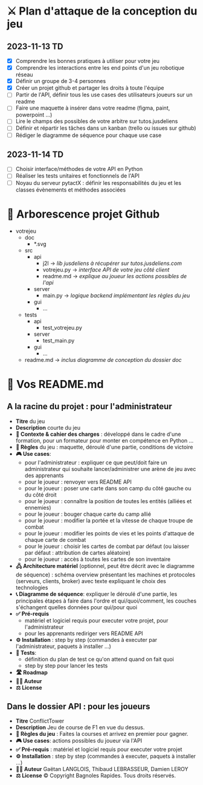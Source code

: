 # ⚔️ Plan d'attaque de la conception du jeu
## 2023-11-13 TD
- [x] Comprendre les bonnes pratiques à utiliser pour votre jeu
- [x] Comprendre les interactions entre les end points d'un jeu robotique réseau
- [x] Définir un groupe de 3-4 personnes
- [x] Créer un projet github et partager les droits à toute l'équipe
- [ ] Partir de l'API, définir tous les use cases des utilisateurs joueurs sur un readme
- [ ] Faire une maquette à insérer dans votre readme (figma, paint, powerpoint ...)
- [ ] Lire le champs des possibles de votre arbitre sur tutos.jusdeliens
- [ ] Définir et répartir les tâches dans un kanban (trello ou issues sur github) 
- [ ] Rédiger le diagramme de séquence pour chaque use case
## 2023-11-14 TD
- [ ] Choisir interface/méthodes de votre API en Python
- [ ] Réaliser les tests unitaires et fonctionnels de l'API
- [ ] Noyau du serveur pytactX : définir les responsabilités du jeu et les classes évènements et méthodes associées 

# 📂 Arborescence projet Github
- votrejeu
    - doc
        - *.svg
    - src
        - api
            - j2l           -> *lib jusdeliens à récupérer sur tutos.jusdeliens.com* 
            - votrejeu.py   -> *interface API de votre jeu côté client*
            - readme.md     -> *explique au joueur les actions possibles de l'api*
        - server
            - main.py       -> *logique backend implémentant les règles du jeu*
        - gui
            - ...
    - tests
        - api
            - test_votrejeu.py
        - server
            - test_main.py
        - gui
            - ...
    - readme.md             -> *inclus diagramme de conception du dossier doc*

# 🤔 Vos README.md
## A la racine du projet : pour l'administrateur
- **Titre** du jeu
- **Description** courte du jeu
- **🎯 Contexte & cahier des charges** : développé dans le cadre d'une formation, pour un formateur pour monter en compétence en Python ...
- **🎲 Règles** du jeu : maquette, déroulé d'une partie, conditions de victoire
- **🎮 Use cases**: 
    - pour l'administrateur : expliquer ce que peut/doit faire un administrateur qui souhaite lancer/administrer une arène de jeu avec des apprenants 
    - pour le joueur : renvoyer vers README API
    - pour le joueur : poser une carte dans son camp du côté gauche ou du côté droit
    - pour le joueur : connaître la position de toutes les entités (alliées et ennemies)
    - pour le joueur : bouger chaque carte du camp allié
    - pour le joueur : modifier la portée et la vitesse de chaque troupe de combat
    - pour le joueur : modifier les points de vies et les points d'attaque de chaque carte de combat
    - pour le joueur : choisir les cartes de combat par défaut (ou laisser par défaut : attribution de cartes aléatoire)
    - pour le joueur : accès à toutes les cartes de son inventaire
- **🖧 Architecture matériel** (optionnel, peut être décrit avec le diagramme de séquence) : schéma overview présentant les machines et protocoles (serveurs, clients, broker) avec texte expliquant le choix des technologies 
- **📞 Diagramme de séquence**: expliquer le déroulé d'une partie, les principales étapes à faire dans l'ordre et qui/quoi/comment, les couches s'échangent quelles données pour qui/pour quoi
- **✅ Pré-requis** 
    - matériel et logiciel requis pour executer votre projet, pour l'administrateur 
    - pour les apprenants rediriger vers README API
- **⚙️ Installation** : step by step (commandes à executer par l'administrateur, paquets à installer ...)
- **🧪 Tests**: 
    - définition du plan de test ce qu'on attend quand on fait quoi 
    - step by step pour lancer les tests
- **🛣️ Roadmap**
- **🧑‍💻 Auteur**
- **⚖️ License**

## Dans le dossier API : pour les joueurs
- **Titre** ConflictTower
- **Description** Jeu de course de F1 en vue du dessus.
- **🎲 Règles du jeu** :  Faites la courses et arrivez en premier pour gagner.
- **🎮 Use cases**: actions possibles du joueur via l'API
- **✅ Pré-requis** : matériel et logiciel requis pour executer votre projet
- **⚙️ Installation** : step by step (commandes à executer, paquets à installer ...)
- **🧑‍💻 Auteur** Gaëtan LANGLOIS, Thibaud LEBRASSEUR, Damien LEROY
- **⚖️ License** © Copyright Bagnoles Rapides. Tous droits réservés.
